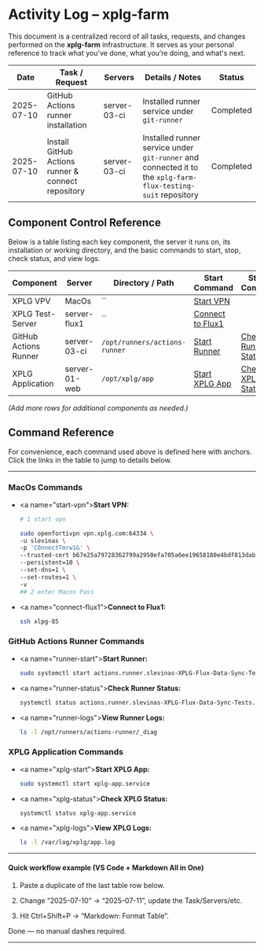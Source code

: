 # Activity Log – xplg-farm

This document is a centralized record of all tasks, requests, and changes performed on the **xplg-farm** infrastructure. It serves as your personal reference to track what you've done, what you’re doing, and what's next.

| Date       | Task / Request                                     | Servers      | Details / Notes                                                                                              | Status    |
| ---------- | -------------------------------------------------- | ------------ | ------------------------------------------------------------------------------------------------------------ | --------- |
| 2025-07-10 | GitHub Actions runner installation                 | server-03-ci | Installed runner service under `git-runner`                                                                  | Completed |
| 2025-07-10 | Install GitHub Actions runner & connect repository | server-03-ci | Installed runner service under `git-runner` and connected it to the `xplg-farm-flux-testing-suit` repository | Completed |

## Component Control Reference

Below is a table listing each key component, the server it runs on, its installation or working directory, and the basic commands to start, stop, check status, and view logs.

| Component             | Server        | Directory / Path              | Start Command                      | Status Command                        | Logs Path                           |
| --------------------- | ------------- | ----------------------------- | ---------------------------------- | ------------------------------------- | ----------------------------------- |
| XPLG VPV              | MacOs         | ``                            | [Start VPN](#xplg-start)           | [](#s)                                | ``                                  |
| XPLG Test-Server      | server-flux1  | ``                            | [Connect to Flux1](#connect-flux1) | [](#s)                                | ``                                  |
| GitHub Actions Runner | server-03-ci  | `/opt/runners/actions-runner` | [Start Runner](#runner-start)      | [Check Runner Status](#runner-status) | `/opt/runners/actions-runner/_diag` |
| XPLG Application      | server-01-web | `/opt/xplg/app`               | [Start XPLG App](#xplg-start)      | [Check XPLG Status](#xplg-status)     | `/var/log/xplg/app.log`             |

_(Add more rows for additional components as needed.)_

## Command Reference

For convenience, each command used above is defined here with anchors. Click the links in the table to jump to details below.

---

### MacOs Commands

- \<a name="start-vpn"></a>**Start VPN:**

  ```bash
  # 1 start vpn

  sudo openfortivpn vpn.xplg.com:64334 \
  -u slevinas \
  -p 'C0nnectTmrw1&' \
  --trusted-cert b67e25a79728362799a2950efa705a6ee19658180e4bdf813dab053856e0111b \
  --persistent=10 \
  --set-dns=1 \
  --set-routes=1 \
  -v
  ## 2 enter Macos Pass
  ```

- \<a name="connect-flux1"></a>**Connect to Flux1:**

  ```bash
  ssh xlpg-85
  ```

### GitHub Actions Runner Commands

- \<a name="runner-start"></a>**Start Runner:**

  ```bash
  sudo systemctl start actions.runner.slevinas-XPLG-Flux-Data-Sync-Tests.flux-test-runner-122.service
  ```

- \<a name="runner-status"></a>**Check Runner Status:**

  ```bash
  systemctl status actions.runner.slevinas-XPLG-Flux-Data-Sync-Tests.flux-test-runner-122.service
  ```

- \<a name="runner-logs"></a>**View Runner Logs:**

  ```bash
  ls -l /opt/runners/actions-runner/_diag
  ```

### XPLG Application Commands

- \<a name="xplg-start"></a>**Start XPLG App:**

  ```bash
  sudo systemctl start xplg-app.service
  ```

- \<a name="xplg-status"></a>**Check XPLG Status:**

  ```bash
  systemctl status xplg-app.service
  ```

- \<a name="xplg-logs"></a>**View XPLG Logs:**

  ```bash
  ls -l /var/log/xplg/app.log
  ```

---

#### Quick workflow example (VS Code + Markdown All in One)

1. Paste a duplicate of the last table row below.

2. Change “2025-07-10” → “2025-07-11”, update the Task/Servers/etc.

3. Hit Ctrl+Shift+P → “Markdown: Format Table”.

Done — no manual dashes required.

---
